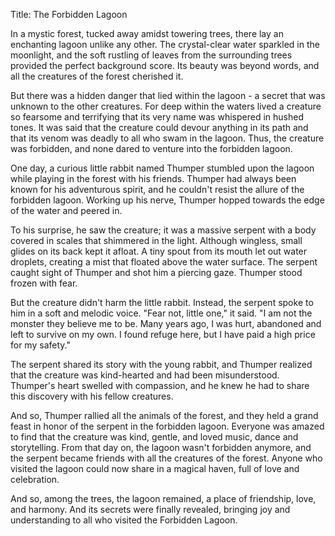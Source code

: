 Title: The Forbidden Lagoon

In a mystic forest, tucked away amidst towering trees, there lay an enchanting lagoon unlike any other. The crystal-clear water sparkled in the moonlight, and the soft rustling of leaves from the surrounding trees provided the perfect background score. Its beauty was beyond words, and all the creatures of the forest cherished it.

But there was a hidden danger that lied within the lagoon - a secret that was unknown to the other creatures. For deep within the waters lived a creature so fearsome and terrifying that its very name was whispered in hushed tones. It was said that the creature could devour anything in its path and that its venom was deadly to all who swam in the lagoon. Thus, the creature was forbidden, and none dared to venture into the forbidden lagoon.

One day, a curious little rabbit named Thumper stumbled upon the lagoon while playing in the forest with his friends. Thumper had always been known for his adventurous spirit, and he couldn't resist the allure of the forbidden lagoon. Working up his nerve, Thumper hopped towards the edge of the water and peered in.

To his surprise, he saw the creature; it was a massive serpent with a body covered in scales that shimmered in the light. Although wingless, small glides on its back kept it afloat. A tiny spout from its mouth let out water droplets, creating a mist that floated above the water surface. The serpent caught sight of Thumper and shot him a piercing gaze. Thumper stood frozen with fear.

But the creature didn't harm the little rabbit. Instead, the serpent spoke to him in a soft and melodic voice. "Fear not, little one," it said. "I am not the monster they believe me to be. Many years ago, I was hurt, abandoned and left to survive on my own. I found refuge here, but I have paid a high price for my safety."

The serpent shared its story with the young rabbit, and Thumper realized that the creature was kind-hearted and had been misunderstood. Thumper's heart swelled with compassion, and he knew he had to share this discovery with his fellow creatures.

And so, Thumper rallied all the animals of the forest, and they held a grand feast in honor of the serpent in the forbidden lagoon. Everyone was amazed to find that the creature was kind, gentle, and loved music, dance and storytelling. From that day on, the lagoon wasn't forbidden anymore, and the serpent became friends with all the creatures of the forest. Anyone who visited the lagoon could now share in a magical haven, full of love and celebration.

And so, among the trees, the lagoon remained, a place of friendship, love, and harmony. And its secrets were finally revealed, bringing joy and understanding to all who visited the Forbidden Lagoon.